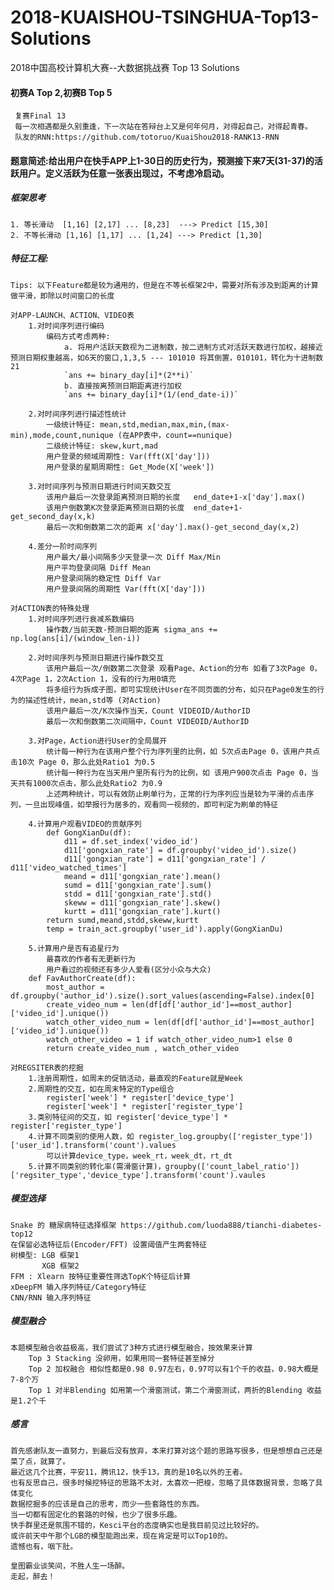 # 2018-KUAISHOU-TSINGHUA-Top13-Solutions
2018中国高校计算机大赛--大数据挑战赛 Top 13 Solutions

#### 初赛A Top 2,初赛B Top 5
	 复赛Final 13 
	 每一次相遇都是久别重逢，下一次站在答辩台上又是何年何月，对得起自己，对得起青春。
	 队友的RNN:https://github.com/totoruo/KuaiShou2018-RANK13-RNN

#### 题意简述:给出用户在快手APP上1-30日的历史行为，预测接下来7天(31-37)的活跃用户。定义活跃为任意一张表出现过，不考虑冷启动。

##### 框架思考
	1. 等长滑动  [1,16] [2,17] ... [8,23]  ---> Predict [15,30]
	2. 不等长滑动 [1,16] [1,17] ... [1,24] ---> Predict [1,30]

##### 特征工程:
	Tips: 以下Feature都是较为通用的，但是在不等长框架2中，需要对所有涉及到距离的计算做平滑，即除以时间窗口的长度 

	对APP-LAUNCH、ACTION、VIDEO表
		1.对时间序列进行编码
			编码方式考虑两种:
				a. 将用户活跃天数视为二进制数，按二进制方式对活跃天数进行加权，越接近预测日期权重越高，如6天的窗口,1,3,5 --- 101010 将其倒置，010101，转化为十进制数21 
				`ans += binary_day[i]*(2**i)`
				b. 直接按离预测日期距离进行加权
				`ans += binary_day[i]*(1/(end_date-i))`

		2.对时间序列进行描述性统计
			一级统计特征: mean,std,median,max,min,(max-min),mode,count,nunique (在APP表中，count==nunique)
			二级统计特征: skew,kurt,mad
			用户登录的频域周期性: Var(fft(X['day']))
			用户登录的星期周期性: Get_Mode(X['week']) 

		3.对时间序列与预测日期进行时间天数交互
			该用户最后一次登录距离预测日期的长度   end_date+1-x['day'].max()
			该用户倒数第K次登录距离预测日期的长度  end_date+1-get_second_day(x,k)
			最后一次和倒数第二次的距离 x['day'].max()-get_second_day(x,2)

		4.差分一阶时间序列
			用户最大/最小间隔多少天登录一次 Diff Max/Min
			用户平均登录间隔 Diff Mean
			用户登录间隔的稳定性 Diff Var
			用户登录间隔的周期性 Var(fft(X['day'])) 

	对ACTION表的特殊处理
		1.对时间序列进行衰减系数编码
			操作数/当前天数-预测日期的距离 sigma_ans += np.log(ans[i]/(window_len-i))

		2.对时间序列与预测日期进行操作数交互
			该用户最后一次/倒数第二次登录 观看Page、Action的分布 如看了3次Page 0，4次Page 1，2次Action 1，没有的行为用0填充
			将多组行为拆成子图，即可实现统计User在不同页面的分布，如只在Page0发生的行为的描述性统计，mean,std等 (对Action)
			该用户最后一次/K次操作当天，Count VIDEOID/AuthorID
			最后一次和倒数第二次间隔中，Count VIDEOID/AuthorID

		3.对Page，Action进行User的全局展开
			统计每一种行为在该用户整个行为序列里的比例，如 5次点击Page 0，该用户共点击10次 Page 0，那么此处Ratio1 为0.5
			统计每一种行为在当天用户里所有行为的比例，如 该用户900次点击 Page 0，当天共有1000次点击，那么此处Ratio2 为0.9
			上述两种统计，可以有效防止刷单行为，正常的行为序列应当是较为平滑的点击序列，一旦出现峰值，如举报行为居多的，观看同一视频的，即可判定为刷单的特征

		4.计算用户观看VIDEO的贡献序列
			def GongXianDu(df):
			    d11 = df.set_index('video_id')
			    d11['gongxian_rate'] = df.groupby('video_id').size() 
			    d11['gongxian_rate'] = d11['gongxian_rate'] / d11['video_watched_times']
			    meand = d11['gongxian_rate'].mean()
			    sumd = d11['gongxian_rate'].sum()
			    stdd = d11['gongxian_rate'].std()
			    skeww = d11['gongxian_rate'].skew()
			    kurtt = d11['gongxian_rate'].kurt()
			return sumd,meand,stdd,skeww,kurtt
			temp = train_act.groupby('user_id').apply(GongXianDu)

	    5.计算用户是否有追星行为
	    	最喜欢的作者有无更新行为
	    	用户看过的视频还有多少人爱看(区分小众与大众)
		def FavAuthorCreate(df):
		    most_author = df.groupby('author_id').size().sort_values(ascending=False).index[0]
		    create_video_num = len(df[df['author_id']==most_author]['video_id'].unique())
		    watch_other_video_num = len(df[df['author_id']==most_author]['video_id'].unique())
		    watch_other_video = 1 if watch_other_video_num>1 else 0
		    return create_video_num , watch_other_video

	对REGSITER表的挖掘
		1.注册周期性，如周末的促销活动，最直观的Feature就是Week
		2.周期性的交互，如在周末特定的Type组合
			register['week'] * register['device_type']
			register['week'] * register['register_type']
		3.类别特征间的交互，如 register['device_type'] * register['register_type']
		4.计算不同类别的使用人数，如 register_log.groupby(['register_type'])['user_id'].transform('count').values
			可以计算device_type，week_rt，week_dt，rt_dt
		5.计算不同类别的转化率(需滑窗计算)，groupby(['count_label_ratio'])['regsiter_type','device_type'].transform('count').vaules

##### 模型选择
	Snake 的 糖尿病特征选择框架 https://github.com/luoda888/tianchi-diabetes-top12
	在保留必选特征后(Encoder/FFT) 设置阈值产生两套特征
	树模型: LGB 框架1 
		   XGB 框架2
	FFM : Xlearn 按特征重要性筛选TopK个特征后计算
	xDeepFM 输入序列特征/Category特征
	CNN/RNN 输入序列特征

##### 模型融合
	本题模型融合收益极高，我们尝试了3种方式进行模型融合，按效果来计算
		Top 3 Stacking 没卵用，如果用同一套特征甚至掉分
		Top 2 加权融合 相似性都是0.98 0.97左右，0.97可以有1个千的收益，0.98大概是7-8个万
		Top 1 对半Blending 如用第一个滑窗测试，第二个滑窗测试，两折的Blending 收益是1.2个千
		
##### 感言
	首先感谢队友一直努力，到最后没有放弃，本来打算对这个题的思路写很多，但是想想自己还是菜了点，就算了。
	最近这几个比赛，平安11，腾讯12，快手13，真的是10名以外的王者。
	也有反思自己，很多时候挖特征的思路不太对，太喜欢一把梭，忽略了具体数据背景，忽略了具体变化
	数据挖掘多的应该是自己的思考，而少一些套路性的东西。
	当一切都有固定化的套路的时候，也少了很多乐趣。
	快手群里还是氛围不错的，Kesci平台的态度确实也是我目前见过比较好的。
	或许前天中午那个LGB的模型能跑出来，现在肯定是可以Top10的。
	遗憾也有，咽下肚。

	皇图霸业谈笑间，不胜人生一场醉。
	走起，醉去！








